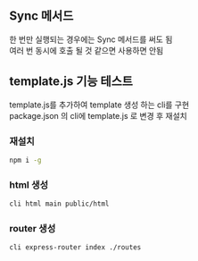 ## Sync 메서드
한 번만 실행되는 경우에는 Sync 메서드를 써도 됨  
여러 번 동시에 호출 될 것 같으면 사용하면 안됨

## template.js 기능 테스트
template.js를 추가하여 template 생성 하는 cli를 구현  
package.json 의 cli에 template.js 로 변경 후 재설치
### 재설치
```bash
npm i -g
```
### html 생성
```bash
cli html main public/html
```

### router 생성
```bash
cli express-router index ./routes
```
